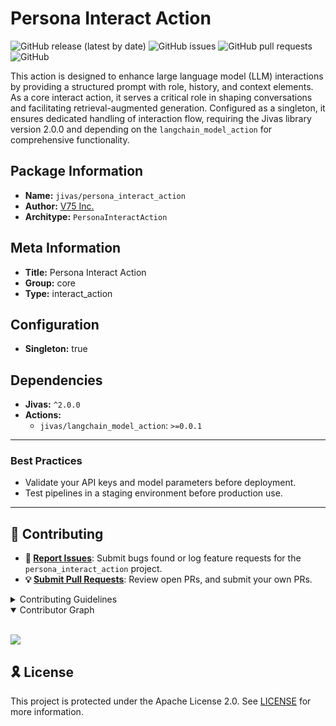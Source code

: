 # Persona Interact Action

![GitHub release (latest by date)](https://img.shields.io/github/v/release/TrueSelph/persona_interact_action)
![GitHub issues](https://img.shields.io/github/issues/TrueSelph/persona_interact_action)
![GitHub pull requests](https://img.shields.io/github/issues-pr/TrueSelph/persona_interact_action)
![GitHub](https://img.shields.io/github/license/TrueSelph/persona_interact_action)

This action is designed to enhance large language model (LLM) interactions by providing a structured prompt with role, history, and context elements. As a core interact action, it serves a critical role in shaping conversations and facilitating retrieval-augmented generation. Configured as a singleton, it ensures dedicated handling of interaction flow, requiring the Jivas library version 2.0.0 and depending on the `langchain_model_action` for comprehensive functionality.

## Package Information

- **Name:** `jivas/persona_interact_action`
- **Author:** [V75 Inc.](https://v75inc.com/)
- **Architype:** `PersonaInteractAction`

## Meta Information

- **Title:** Persona Interact Action
- **Group:** core
- **Type:** interact_action

## Configuration

- **Singleton:** true

## Dependencies

- **Jivas:** `^2.0.0`
- **Actions:**
  - `jivas/langchain_model_action`: `>=0.0.1`

---

### Best Practices
- Validate your API keys and model parameters before deployment.
- Test pipelines in a staging environment before production use.

---

## 🔰 Contributing

- **🐛 [Report Issues](https://github.com/TrueSelph/persona_interact_action/issues)**: Submit bugs found or log feature requests for the `persona_interact_action` project.
- **💡 [Submit Pull Requests](https://github.com/TrueSelph/persona_interact_action/blob/main/CONTRIBUTING.md)**: Review open PRs, and submit your own PRs.

<details closed>
<summary>Contributing Guidelines</summary>

1. **Fork the Repository**: Start by forking the project repository to your GitHub account.
2. **Clone Locally**: Clone the forked repository to your local machine using a git client.
   ```sh
   git clone https://github.com/TrueSelph/persona_interact_action
   ```
3. **Create a New Branch**: Always work on a new branch, giving it a descriptive name.
   ```sh
   git checkout -b new-feature-x
   ```
4. **Make Your Changes**: Develop and test your changes locally.
5. **Commit Your Changes**: Commit with a clear message describing your updates.
   ```sh
   git commit -m 'Implemented new feature x.'
   ```
6. **Push to GitHub**: Push the changes to your forked repository.
   ```sh
   git push origin new-feature-x
   ```
7. **Submit a Pull Request**: Create a PR against the original project repository. Clearly describe the changes and their motivations.
8. **Review**: Once your PR is reviewed and approved, it will be merged into the main branch. Congratulations on your contribution!
</details>

<details open>
<summary>Contributor Graph</summary>
<br>
<p align="left">
    <a href="https://github.com/TrueSelph/persona_interact_action/graphs/contributors">
        <img src="https://contrib.rocks/image?repo=TrueSelph/persona_interact_action" />
   </a>
</p>
</details>

## 🎗 License

This project is protected under the Apache License 2.0. See [LICENSE](../LICENSE) for more information.
